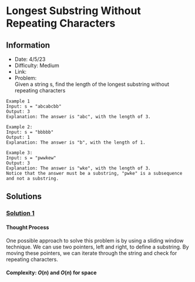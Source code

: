 # Longest Substring Without Repeating Characters 
## Information 
* Date: 4/5/23 
* Difficulty: Medium
* Link: 
* Problem: \
Given a string s, find the length of the longest substring without repeating characters
```
Example 1
Input: s = "abcabcbb"
Output: 3
Explanation: The answer is "abc", with the length of 3.
```
```
Example 2:
Input: s = "bbbbb"
Output: 1
Explanation: The answer is "b", with the length of 1.
```
```
Example 3:
Input: s = "pwwkew"
Output: 3
Explanation: The answer is "wke", with the length of 3.
Notice that the answer must be a substring, "pwke" is a subsequence and not a substring.
```
## Solutions
### [Solution 1](https://github.com/yuufong/LeetCode/blob/main/Longest%20Substring%20Without%20Repeating%20Characters%20/long_sub_wo_rep.py)
#### Thought Process
One possible approach to solve this problem is by using a sliding window technique. We can use two pointers, left and right, to define a substring. By moving these pointers, we can iterate through the string and check for repeating characters.
#### Complexity: $O(n)$ and $O(n)$ for space
